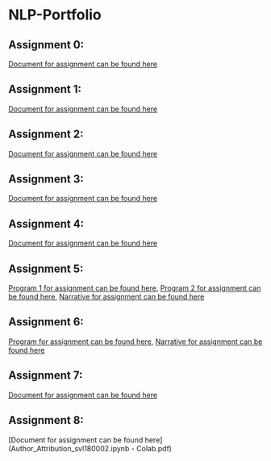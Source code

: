 # NLP-Portfolio

## Assignment 0:

[Document for assignment can be found here](portfolioassignment0_cs4395.001_svl180002.pdf) 

## Assignment 1:

[Document for assignment can be found here](Assignment1/Assignment1_Overview_svl180002.pdf)

## Assignment 2:

[Document for assignment can be found here](Assignment2/CS4395.001_Assignment2_svl180002.pdf)

## Assignment 3:

[Document for assignment can be found here](Assignment3/assignment3_svl180002.py)

## Assignment 4:

[Document for assignment can be found here](Assignment4/WordNet_Portfolio_svl180002.ipynb_Colab.pdf)

## Assignment 5:
[Program 1 for assignment can be found here](Assignment5/assignment5_program1_svl180002.py), 
[Program 2 for assignment can be found here](Assignment5/assignment5_program2_svl180002.py),
[Narrative for assignment can be found here](Assignment5/README.md)

## Assignment 6:
[Program for assignment can be found here](Assignment6/assignment6_svl180002.py), 
[Narrative for assignment can be found here](Assignment6/README.md)

## Assignment 7:
[Document for assignment can be found here](Sentence_Parsing_CS4395.001_svl180002.pdf)

## Assignment 8:
[Document for assignment can be found here](Author_Attribution_svl180002.ipynb - Colab.pdf)

